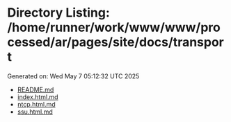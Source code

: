 # Directory Listing: /home/runner/work/www/www/processed/ar/pages/site/docs/transport
Generated on: Wed May  7 05:12:32 UTC 2025

- [README.md](README.md)
- [index.html.md](index.html.md)
- [ntcp.html.md](ntcp.html.md)
- [ssu.html.md](ssu.html.md)
